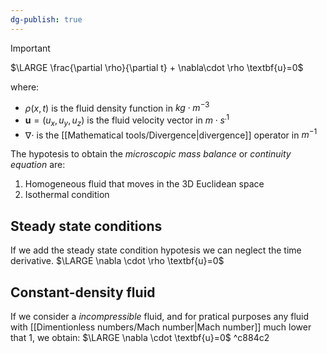 ```yaml
---
dg-publish: true
---
```

>[!important]
> $\LARGE \frac{\partial \rho}{\partial t} + \nabla\cdot \rho \textbf{u}=0$

where:
- $\rho(x,t)$ is the fluid density function  in $kg \cdot m^{-3}$
- $\textbf{u}=(u_{x},u_{y},u_{z})$ is the fluid velocity vector in $m \cdot s^{.1}$ 
- $\nabla \cdot$ is the [[Mathematical tools/Divergence|divergence]] operator in $m^{-1}$

The hypotesis to obtain the *microscopic mass balance* or *continuity equation* are:
1. Homogeneous fluid that moves in the 3D Euclidean space
2. Isothermal condition

## Steady state conditions
If we add the steady state condition hypotesis we can neglect the time derivative.
$\LARGE \nabla \cdot \rho \textbf{u}=0$
## Constant-density fluid
If we consider a *incompressible* fluid, and for pratical purposes any fluid with [[Dimentionless numbers/Mach number|Mach number]] much lower that 1, we obtain: 
$\LARGE \nabla \cdot \textbf{u}=0$
^c884c2